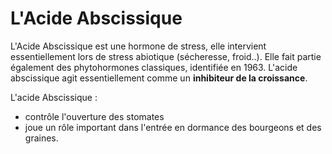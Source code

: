 # L'Acide Abscissique 

L'Acide Abscissique  est une hormone de stress, elle intervient essentiellement lors de stress abiotique (sécheresse, froid..). Elle fait partie également des phytohormones classiques, identifiée en 1963. L'acide abscissique agit essentiellement comme un **inhibiteur de la croissance**. 

L'acide Abscissique : 

* contrôle l'ouverture des stomates 
* joue un rôle important dans l'entrée en dormance des bourgeons et des graines. 